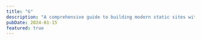 ```yaml
---
title: "G"
description: "A comprehensive guide to building modern static sites with Astro, covering content collections, static generation, and best practices."
pubDate: 2024-01-15
featured: true
---
```



